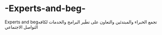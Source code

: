 # -Experts-and-beg-
 Experts and begتجمع الخبراء والمبتدئين والتعاون على تطَير البرامج والخدمات لكافه التواصل الاجتماعي 
